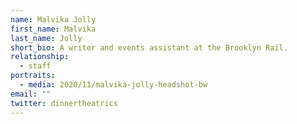 ```yaml
---
name: Malvika Jolly
first_name: Malvika
last_name: Jolly
short_bio: A writer and events assistant at the Brooklyn Rail.
relationship:
  - staff
portraits:
  - media: 2020/11/malvika-jolly-headshot-bw
email: ""
twitter: dinnertheatrics
---
```

